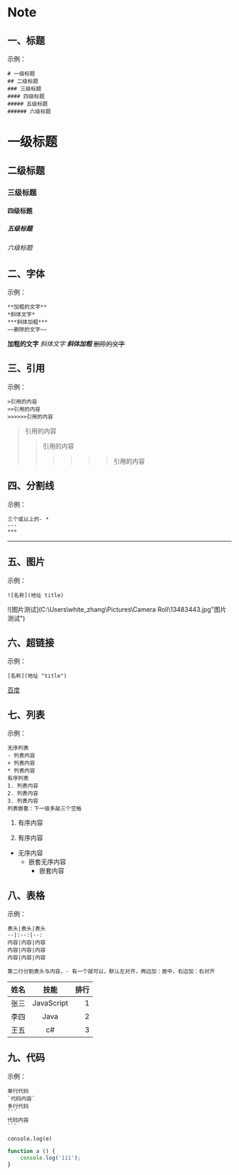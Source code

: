# Note

## 一、标题

示例：

```
# 一级标题
## 二级标题
### 三级标题
#### 四级标题
##### 五级标题
###### 六级标题
```

# 一级标题
## 二级标题
### 三级标题
#### 四级标题
##### 五级标题
###### 六级标题

## 二、字体

示例：

```
**加粗的文字**
*斜体文字*
***斜体加粗***
~~删除的文字~~
```

**加粗的文字**
*斜体文字*
***斜体加粗***
~~删除的文字~~

## 三、引用

示例：

```
>引用的内容
>>引用的内容
>>>>>>引用的内容
```

>引用的内容
>>引用的内容
>>
>>>>>>引用的内容

## 四、分割线

示例：

```
三个或以上的- *
---
***
```

---

## 五、图片

示例：

```
![名称](地址 title)
```

![图片测试](C:\Users\white_zhang\Pictures\Camera Roll\13483443.jpg"图片测试")

## 六、超链接

示例：

```
[名称](地址 "title")
```

[百度](www.baidu.com "百度")

## 七、列表

示例：

```
无序列表
- 列表内容
+ 列表内容
* 列表内容
有序列表
1. 列表内容
2. 列表内容
3. 列表内容
列表嵌套：下一级多敲三个空格
```

1. 有序内容

2. 有序内容

- 无序内容
  - 嵌套无序内容
    * 嵌套内容

## 八、表格

示例：

```
表头|表头|表头
--|:--:|--:
内容|内容|内容
内容|内容|内容
内容|内容|内容

第二行分割表头与内容，- 有一个就可以，默认左对齐，两边加：居中，右边加：右对齐
```

| 姓名 |    技能    | 排行 |
| ---- | :--------: | ---: |
| 张三 | JavaScript |    1 |
| 李四 |    Java    |    2 |
| 王五 |     c#     |    3 |

## 九、代码

示例：

```
单行代码
`代码内容`
多行代码
​```
代码内容
​```
```

`console.log(e)`

```javascript
function a () {
	console.log('111');
}
```





